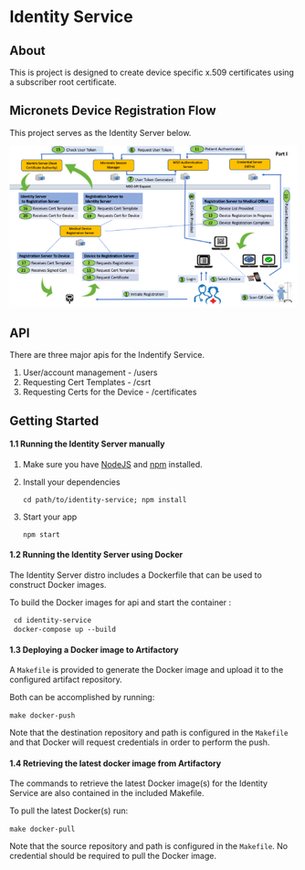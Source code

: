 # Identity Service

> 

## About

This is project is designed to create device specific x.509 certificates using a subscriber root certificate.  

## Micronets Device Registration Flow 
This project serves as the Identity Server below. 

![Micronets Sequence Diagram](./docs/MicroNets-Sequence-Diagramsv5.png "Figure 1")



## API
There are three major apis for the Indentify Service. 

1. User/account management - /users 
2. Requesting Cert Templates - /csrt
3. Requesting Certs for the Device - /certificates

## Getting Started

#### 1.1 Running the Identity Server manually

1. Make sure you have [NodeJS](https://nodejs.org/) and [npm](https://www.npmjs.com/) installed.
2. Install your dependencies

    ```
    cd path/to/identity-service; npm install
    ```

3. Start your app

    ```
    npm start
    ```


#### 1.2 Running the Identity Server using Docker

The Identity Server distro includes a Dockerfile that can be used to construct Docker images.

To build the Docker images for api and start the container :

   ```
    cd identity-service
    docker-compose up --build
   ```


#### 1.3 Deploying a Docker image to Artifactory

A `Makefile` is provided to generate the Docker image and upload it to the configured artifact repository. 

Both can be accomplished by running:

```make docker-push```

Note that the destination repository and path is configured in the `Makefile` and that Docker will request 
credentials in order to perform the push.

#### 1.4 Retrieving the latest docker image from Artifactory

The commands to retrieve the latest Docker image(s) for the Identity Service are also contained in the included Makefile. 

To pull the latest Docker(s) run:

```make docker-pull```

Note that the source repository and path is configured in the `Makefile`.
No credential should be required to pull the Docker image.





